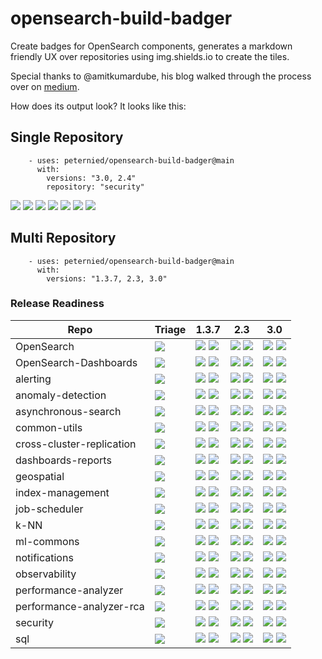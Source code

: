 # opensearch-build-badger
Create badges for OpenSearch components, generates a markdown friendly UX over repositories using img.shields.io to create the tiles.

Special thanks to @amitkumardube, his blog walked through the process over on [medium](https://medium.com/worldwide-writing-network/github-actions-write-your-first-action-using-typescript-c5e2783faaae).

How does its output look? It looks like this:


## Single Repository
```
    - uses: peternied/opensearch-build-badger@main
      with:
        versions: "3.0, 2.4"
        repository: "security"
```
[![](https://img.shields.io/github/issues/opensearch-project/security/untriaged?labelColor=red)](https://github.com/opensearch-project/security/issues?q=is%3Aissue+is%3Aopen+label%3A"untriaged") [![](https://img.shields.io/github/issues/opensearch-project/security/security%20vulnerability?labelColor=red)](https://github.com/opensearch-project/security/issues?q=is%3Aissue+is%3Aopen+label%3A"security%20vulnerability") [![](https://img.shields.io/github/issues/opensearch-project/security)](https://github.com/opensearch-project/security/issues) [![](https://img.shields.io/github/issues-pr/opensearch-project/security)](https://github.com/opensearch-project/security/pulls) 
[![](https://img.shields.io/codecov/c/gh/opensearch-project/security)](https://app.codecov.io/gh/opensearch-project/security) [![](https://img.shields.io/github/issues/opensearch-project/security/v3.0.0)](https://github.com/opensearch-project/security/issues?q=is%3Aissue+is%3Aopen+label%3A"v3.0.0") [![](https://img.shields.io/github/issues/opensearch-project/security/v2.4.0)](https://github.com/opensearch-project/security/issues?q=is%3Aissue+is%3Aopen+label%3A"v2.4.0")

## Multi Repository
```
    - uses: peternied/opensearch-build-badger@main
      with:
        versions: "1.3.7, 2.3, 3.0"
```

### Release Readiness
Repo | Triage | 1.3.7 | 2.3 | 3.0
---|---|---|---|---
OpenSearch | [![](https://img.shields.io/github/issues/opensearch-project/OpenSearch/untriaged?labelColor=red)](https://github.com/opensearch-project/OpenSearch/issues?q=is%3Aissue+is%3Aopen+label%3A"untriaged") | [![](https://img.shields.io/github/issues/opensearch-project/OpenSearch/v1.3.7)](https://github.com/opensearch-project/OpenSearch/issues?q=is%3Aissue+is%3Aopen+label%3A"v1.3.7") [![](https://img.shields.io/github/issues-closed/opensearch-project/OpenSearch/v1.3.7)](https://github.com/opensearch-project/OpenSearch/issues?q=is%3Aissue+is%3Aclosed+label%3A"v1.3.7") | [![](https://img.shields.io/github/issues/opensearch-project/OpenSearch/v2.3.0)](https://github.com/opensearch-project/OpenSearch/issues?q=is%3Aissue+is%3Aopen+label%3A"v2.3.0") [![](https://img.shields.io/github/issues-closed/opensearch-project/OpenSearch/v2.3.0)](https://github.com/opensearch-project/OpenSearch/issues?q=is%3Aissue+is%3Aclosed+label%3A"v2.3.0") | [![](https://img.shields.io/github/issues/opensearch-project/OpenSearch/v3.0.0)](https://github.com/opensearch-project/OpenSearch/issues?q=is%3Aissue+is%3Aopen+label%3A"v3.0.0") [![](https://img.shields.io/github/issues-closed/opensearch-project/OpenSearch/v3.0.0)](https://github.com/opensearch-project/OpenSearch/issues?q=is%3Aissue+is%3Aclosed+label%3A"v3.0.0")
OpenSearch-Dashboards | [![](https://img.shields.io/github/issues/opensearch-project/OpenSearch-Dashboards/untriaged?labelColor=red)](https://github.com/opensearch-project/OpenSearch-Dashboards/issues?q=is%3Aissue+is%3Aopen+label%3A"untriaged") | [![](https://img.shields.io/github/issues/opensearch-project/OpenSearch-Dashboards/v1.3.7)](https://github.com/opensearch-project/OpenSearch-Dashboards/issues?q=is%3Aissue+is%3Aopen+label%3A"v1.3.7") [![](https://img.shields.io/github/issues-closed/opensearch-project/OpenSearch-Dashboards/v1.3.7)](https://github.com/opensearch-project/OpenSearch-Dashboards/issues?q=is%3Aissue+is%3Aclosed+label%3A"v1.3.7") | [![](https://img.shields.io/github/issues/opensearch-project/OpenSearch-Dashboards/v2.3.0)](https://github.com/opensearch-project/OpenSearch-Dashboards/issues?q=is%3Aissue+is%3Aopen+label%3A"v2.3.0") [![](https://img.shields.io/github/issues-closed/opensearch-project/OpenSearch-Dashboards/v2.3.0)](https://github.com/opensearch-project/OpenSearch-Dashboards/issues?q=is%3Aissue+is%3Aclosed+label%3A"v2.3.0") | [![](https://img.shields.io/github/issues/opensearch-project/OpenSearch-Dashboards/v3.0.0)](https://github.com/opensearch-project/OpenSearch-Dashboards/issues?q=is%3Aissue+is%3Aopen+label%3A"v3.0.0") [![](https://img.shields.io/github/issues-closed/opensearch-project/OpenSearch-Dashboards/v3.0.0)](https://github.com/opensearch-project/OpenSearch-Dashboards/issues?q=is%3Aissue+is%3Aclosed+label%3A"v3.0.0")
alerting | [![](https://img.shields.io/github/issues/opensearch-project/alerting/untriaged?labelColor=red)](https://github.com/opensearch-project/alerting/issues?q=is%3Aissue+is%3Aopen+label%3A"untriaged") | [![](https://img.shields.io/github/issues/opensearch-project/alerting/v1.3.7)](https://github.com/opensearch-project/alerting/issues?q=is%3Aissue+is%3Aopen+label%3A"v1.3.7") [![](https://img.shields.io/github/issues-closed/opensearch-project/alerting/v1.3.7)](https://github.com/opensearch-project/alerting/issues?q=is%3Aissue+is%3Aclosed+label%3A"v1.3.7") | [![](https://img.shields.io/github/issues/opensearch-project/alerting/v2.3.0)](https://github.com/opensearch-project/alerting/issues?q=is%3Aissue+is%3Aopen+label%3A"v2.3.0") [![](https://img.shields.io/github/issues-closed/opensearch-project/alerting/v2.3.0)](https://github.com/opensearch-project/alerting/issues?q=is%3Aissue+is%3Aclosed+label%3A"v2.3.0") | [![](https://img.shields.io/github/issues/opensearch-project/alerting/v3.0.0)](https://github.com/opensearch-project/alerting/issues?q=is%3Aissue+is%3Aopen+label%3A"v3.0.0") [![](https://img.shields.io/github/issues-closed/opensearch-project/alerting/v3.0.0)](https://github.com/opensearch-project/alerting/issues?q=is%3Aissue+is%3Aclosed+label%3A"v3.0.0")
anomaly-detection | [![](https://img.shields.io/github/issues/opensearch-project/anomaly-detection/untriaged?labelColor=red)](https://github.com/opensearch-project/anomaly-detection/issues?q=is%3Aissue+is%3Aopen+label%3A"untriaged") | [![](https://img.shields.io/github/issues/opensearch-project/anomaly-detection/v1.3.7)](https://github.com/opensearch-project/anomaly-detection/issues?q=is%3Aissue+is%3Aopen+label%3A"v1.3.7") [![](https://img.shields.io/github/issues-closed/opensearch-project/anomaly-detection/v1.3.7)](https://github.com/opensearch-project/anomaly-detection/issues?q=is%3Aissue+is%3Aclosed+label%3A"v1.3.7") | [![](https://img.shields.io/github/issues/opensearch-project/anomaly-detection/v2.3.0)](https://github.com/opensearch-project/anomaly-detection/issues?q=is%3Aissue+is%3Aopen+label%3A"v2.3.0") [![](https://img.shields.io/github/issues-closed/opensearch-project/anomaly-detection/v2.3.0)](https://github.com/opensearch-project/anomaly-detection/issues?q=is%3Aissue+is%3Aclosed+label%3A"v2.3.0") | [![](https://img.shields.io/github/issues/opensearch-project/anomaly-detection/v3.0.0)](https://github.com/opensearch-project/anomaly-detection/issues?q=is%3Aissue+is%3Aopen+label%3A"v3.0.0") [![](https://img.shields.io/github/issues-closed/opensearch-project/anomaly-detection/v3.0.0)](https://github.com/opensearch-project/anomaly-detection/issues?q=is%3Aissue+is%3Aclosed+label%3A"v3.0.0")
asynchronous-search | [![](https://img.shields.io/github/issues/opensearch-project/asynchronous-search/untriaged?labelColor=red)](https://github.com/opensearch-project/asynchronous-search/issues?q=is%3Aissue+is%3Aopen+label%3A"untriaged") | [![](https://img.shields.io/github/issues/opensearch-project/asynchronous-search/v1.3.7)](https://github.com/opensearch-project/asynchronous-search/issues?q=is%3Aissue+is%3Aopen+label%3A"v1.3.7") [![](https://img.shields.io/github/issues-closed/opensearch-project/asynchronous-search/v1.3.7)](https://github.com/opensearch-project/asynchronous-search/issues?q=is%3Aissue+is%3Aclosed+label%3A"v1.3.7") | [![](https://img.shields.io/github/issues/opensearch-project/asynchronous-search/v2.3.0)](https://github.com/opensearch-project/asynchronous-search/issues?q=is%3Aissue+is%3Aopen+label%3A"v2.3.0") [![](https://img.shields.io/github/issues-closed/opensearch-project/asynchronous-search/v2.3.0)](https://github.com/opensearch-project/asynchronous-search/issues?q=is%3Aissue+is%3Aclosed+label%3A"v2.3.0") | [![](https://img.shields.io/github/issues/opensearch-project/asynchronous-search/v3.0.0)](https://github.com/opensearch-project/asynchronous-search/issues?q=is%3Aissue+is%3Aopen+label%3A"v3.0.0") [![](https://img.shields.io/github/issues-closed/opensearch-project/asynchronous-search/v3.0.0)](https://github.com/opensearch-project/asynchronous-search/issues?q=is%3Aissue+is%3Aclosed+label%3A"v3.0.0")
common-utils | [![](https://img.shields.io/github/issues/opensearch-project/common-utils/untriaged?labelColor=red)](https://github.com/opensearch-project/common-utils/issues?q=is%3Aissue+is%3Aopen+label%3A"untriaged") | [![](https://img.shields.io/github/issues/opensearch-project/common-utils/v1.3.7)](https://github.com/opensearch-project/common-utils/issues?q=is%3Aissue+is%3Aopen+label%3A"v1.3.7") [![](https://img.shields.io/github/issues-closed/opensearch-project/common-utils/v1.3.7)](https://github.com/opensearch-project/common-utils/issues?q=is%3Aissue+is%3Aclosed+label%3A"v1.3.7") | [![](https://img.shields.io/github/issues/opensearch-project/common-utils/v2.3.0)](https://github.com/opensearch-project/common-utils/issues?q=is%3Aissue+is%3Aopen+label%3A"v2.3.0") [![](https://img.shields.io/github/issues-closed/opensearch-project/common-utils/v2.3.0)](https://github.com/opensearch-project/common-utils/issues?q=is%3Aissue+is%3Aclosed+label%3A"v2.3.0") | [![](https://img.shields.io/github/issues/opensearch-project/common-utils/v3.0.0)](https://github.com/opensearch-project/common-utils/issues?q=is%3Aissue+is%3Aopen+label%3A"v3.0.0") [![](https://img.shields.io/github/issues-closed/opensearch-project/common-utils/v3.0.0)](https://github.com/opensearch-project/common-utils/issues?q=is%3Aissue+is%3Aclosed+label%3A"v3.0.0")
cross-cluster-replication | [![](https://img.shields.io/github/issues/opensearch-project/cross-cluster-replication/untriaged?labelColor=red)](https://github.com/opensearch-project/cross-cluster-replication/issues?q=is%3Aissue+is%3Aopen+label%3A"untriaged") | [![](https://img.shields.io/github/issues/opensearch-project/cross-cluster-replication/v1.3.7)](https://github.com/opensearch-project/cross-cluster-replication/issues?q=is%3Aissue+is%3Aopen+label%3A"v1.3.7") [![](https://img.shields.io/github/issues-closed/opensearch-project/cross-cluster-replication/v1.3.7)](https://github.com/opensearch-project/cross-cluster-replication/issues?q=is%3Aissue+is%3Aclosed+label%3A"v1.3.7") | [![](https://img.shields.io/github/issues/opensearch-project/cross-cluster-replication/v2.3.0)](https://github.com/opensearch-project/cross-cluster-replication/issues?q=is%3Aissue+is%3Aopen+label%3A"v2.3.0") [![](https://img.shields.io/github/issues-closed/opensearch-project/cross-cluster-replication/v2.3.0)](https://github.com/opensearch-project/cross-cluster-replication/issues?q=is%3Aissue+is%3Aclosed+label%3A"v2.3.0") | [![](https://img.shields.io/github/issues/opensearch-project/cross-cluster-replication/v3.0.0)](https://github.com/opensearch-project/cross-cluster-replication/issues?q=is%3Aissue+is%3Aopen+label%3A"v3.0.0") [![](https://img.shields.io/github/issues-closed/opensearch-project/cross-cluster-replication/v3.0.0)](https://github.com/opensearch-project/cross-cluster-replication/issues?q=is%3Aissue+is%3Aclosed+label%3A"v3.0.0")
dashboards-reports | [![](https://img.shields.io/github/issues/opensearch-project/dashboards-reports/untriaged?labelColor=red)](https://github.com/opensearch-project/dashboards-reports/issues?q=is%3Aissue+is%3Aopen+label%3A"untriaged") | [![](https://img.shields.io/github/issues/opensearch-project/dashboards-reports/v1.3.7)](https://github.com/opensearch-project/dashboards-reports/issues?q=is%3Aissue+is%3Aopen+label%3A"v1.3.7") [![](https://img.shields.io/github/issues-closed/opensearch-project/dashboards-reports/v1.3.7)](https://github.com/opensearch-project/dashboards-reports/issues?q=is%3Aissue+is%3Aclosed+label%3A"v1.3.7") | [![](https://img.shields.io/github/issues/opensearch-project/dashboards-reports/v2.3.0)](https://github.com/opensearch-project/dashboards-reports/issues?q=is%3Aissue+is%3Aopen+label%3A"v2.3.0") [![](https://img.shields.io/github/issues-closed/opensearch-project/dashboards-reports/v2.3.0)](https://github.com/opensearch-project/dashboards-reports/issues?q=is%3Aissue+is%3Aclosed+label%3A"v2.3.0") | [![](https://img.shields.io/github/issues/opensearch-project/dashboards-reports/v3.0.0)](https://github.com/opensearch-project/dashboards-reports/issues?q=is%3Aissue+is%3Aopen+label%3A"v3.0.0") [![](https://img.shields.io/github/issues-closed/opensearch-project/dashboards-reports/v3.0.0)](https://github.com/opensearch-project/dashboards-reports/issues?q=is%3Aissue+is%3Aclosed+label%3A"v3.0.0")
geospatial | [![](https://img.shields.io/github/issues/opensearch-project/geospatial/untriaged?labelColor=red)](https://github.com/opensearch-project/geospatial/issues?q=is%3Aissue+is%3Aopen+label%3A"untriaged") | [![](https://img.shields.io/github/issues/opensearch-project/geospatial/v1.3.7)](https://github.com/opensearch-project/geospatial/issues?q=is%3Aissue+is%3Aopen+label%3A"v1.3.7") [![](https://img.shields.io/github/issues-closed/opensearch-project/geospatial/v1.3.7)](https://github.com/opensearch-project/geospatial/issues?q=is%3Aissue+is%3Aclosed+label%3A"v1.3.7") | [![](https://img.shields.io/github/issues/opensearch-project/geospatial/v2.3.0)](https://github.com/opensearch-project/geospatial/issues?q=is%3Aissue+is%3Aopen+label%3A"v2.3.0") [![](https://img.shields.io/github/issues-closed/opensearch-project/geospatial/v2.3.0)](https://github.com/opensearch-project/geospatial/issues?q=is%3Aissue+is%3Aclosed+label%3A"v2.3.0") | [![](https://img.shields.io/github/issues/opensearch-project/geospatial/v3.0.0)](https://github.com/opensearch-project/geospatial/issues?q=is%3Aissue+is%3Aopen+label%3A"v3.0.0") [![](https://img.shields.io/github/issues-closed/opensearch-project/geospatial/v3.0.0)](https://github.com/opensearch-project/geospatial/issues?q=is%3Aissue+is%3Aclosed+label%3A"v3.0.0")
index-management | [![](https://img.shields.io/github/issues/opensearch-project/index-management/untriaged?labelColor=red)](https://github.com/opensearch-project/index-management/issues?q=is%3Aissue+is%3Aopen+label%3A"untriaged") | [![](https://img.shields.io/github/issues/opensearch-project/index-management/v1.3.7)](https://github.com/opensearch-project/index-management/issues?q=is%3Aissue+is%3Aopen+label%3A"v1.3.7") [![](https://img.shields.io/github/issues-closed/opensearch-project/index-management/v1.3.7)](https://github.com/opensearch-project/index-management/issues?q=is%3Aissue+is%3Aclosed+label%3A"v1.3.7") | [![](https://img.shields.io/github/issues/opensearch-project/index-management/v2.3.0)](https://github.com/opensearch-project/index-management/issues?q=is%3Aissue+is%3Aopen+label%3A"v2.3.0") [![](https://img.shields.io/github/issues-closed/opensearch-project/index-management/v2.3.0)](https://github.com/opensearch-project/index-management/issues?q=is%3Aissue+is%3Aclosed+label%3A"v2.3.0") | [![](https://img.shields.io/github/issues/opensearch-project/index-management/v3.0.0)](https://github.com/opensearch-project/index-management/issues?q=is%3Aissue+is%3Aopen+label%3A"v3.0.0") [![](https://img.shields.io/github/issues-closed/opensearch-project/index-management/v3.0.0)](https://github.com/opensearch-project/index-management/issues?q=is%3Aissue+is%3Aclosed+label%3A"v3.0.0")
job-scheduler | [![](https://img.shields.io/github/issues/opensearch-project/job-scheduler/untriaged?labelColor=red)](https://github.com/opensearch-project/job-scheduler/issues?q=is%3Aissue+is%3Aopen+label%3A"untriaged") | [![](https://img.shields.io/github/issues/opensearch-project/job-scheduler/v1.3.7)](https://github.com/opensearch-project/job-scheduler/issues?q=is%3Aissue+is%3Aopen+label%3A"v1.3.7") [![](https://img.shields.io/github/issues-closed/opensearch-project/job-scheduler/v1.3.7)](https://github.com/opensearch-project/job-scheduler/issues?q=is%3Aissue+is%3Aclosed+label%3A"v1.3.7") | [![](https://img.shields.io/github/issues/opensearch-project/job-scheduler/v2.3.0)](https://github.com/opensearch-project/job-scheduler/issues?q=is%3Aissue+is%3Aopen+label%3A"v2.3.0") [![](https://img.shields.io/github/issues-closed/opensearch-project/job-scheduler/v2.3.0)](https://github.com/opensearch-project/job-scheduler/issues?q=is%3Aissue+is%3Aclosed+label%3A"v2.3.0") | [![](https://img.shields.io/github/issues/opensearch-project/job-scheduler/v3.0.0)](https://github.com/opensearch-project/job-scheduler/issues?q=is%3Aissue+is%3Aopen+label%3A"v3.0.0") [![](https://img.shields.io/github/issues-closed/opensearch-project/job-scheduler/v3.0.0)](https://github.com/opensearch-project/job-scheduler/issues?q=is%3Aissue+is%3Aclosed+label%3A"v3.0.0")
k-NN | [![](https://img.shields.io/github/issues/opensearch-project/k-NN/untriaged?labelColor=red)](https://github.com/opensearch-project/k-NN/issues?q=is%3Aissue+is%3Aopen+label%3A"untriaged") | [![](https://img.shields.io/github/issues/opensearch-project/k-NN/v1.3.7)](https://github.com/opensearch-project/k-NN/issues?q=is%3Aissue+is%3Aopen+label%3A"v1.3.7") [![](https://img.shields.io/github/issues-closed/opensearch-project/k-NN/v1.3.7)](https://github.com/opensearch-project/k-NN/issues?q=is%3Aissue+is%3Aclosed+label%3A"v1.3.7") | [![](https://img.shields.io/github/issues/opensearch-project/k-NN/v2.3.0)](https://github.com/opensearch-project/k-NN/issues?q=is%3Aissue+is%3Aopen+label%3A"v2.3.0") [![](https://img.shields.io/github/issues-closed/opensearch-project/k-NN/v2.3.0)](https://github.com/opensearch-project/k-NN/issues?q=is%3Aissue+is%3Aclosed+label%3A"v2.3.0") | [![](https://img.shields.io/github/issues/opensearch-project/k-NN/v3.0.0)](https://github.com/opensearch-project/k-NN/issues?q=is%3Aissue+is%3Aopen+label%3A"v3.0.0") [![](https://img.shields.io/github/issues-closed/opensearch-project/k-NN/v3.0.0)](https://github.com/opensearch-project/k-NN/issues?q=is%3Aissue+is%3Aclosed+label%3A"v3.0.0")
ml-commons | [![](https://img.shields.io/github/issues/opensearch-project/ml-commons/untriaged?labelColor=red)](https://github.com/opensearch-project/ml-commons/issues?q=is%3Aissue+is%3Aopen+label%3A"untriaged") | [![](https://img.shields.io/github/issues/opensearch-project/ml-commons/v1.3.7)](https://github.com/opensearch-project/ml-commons/issues?q=is%3Aissue+is%3Aopen+label%3A"v1.3.7") [![](https://img.shields.io/github/issues-closed/opensearch-project/ml-commons/v1.3.7)](https://github.com/opensearch-project/ml-commons/issues?q=is%3Aissue+is%3Aclosed+label%3A"v1.3.7") | [![](https://img.shields.io/github/issues/opensearch-project/ml-commons/v2.3.0)](https://github.com/opensearch-project/ml-commons/issues?q=is%3Aissue+is%3Aopen+label%3A"v2.3.0") [![](https://img.shields.io/github/issues-closed/opensearch-project/ml-commons/v2.3.0)](https://github.com/opensearch-project/ml-commons/issues?q=is%3Aissue+is%3Aclosed+label%3A"v2.3.0") | [![](https://img.shields.io/github/issues/opensearch-project/ml-commons/v3.0.0)](https://github.com/opensearch-project/ml-commons/issues?q=is%3Aissue+is%3Aopen+label%3A"v3.0.0") [![](https://img.shields.io/github/issues-closed/opensearch-project/ml-commons/v3.0.0)](https://github.com/opensearch-project/ml-commons/issues?q=is%3Aissue+is%3Aclosed+label%3A"v3.0.0")
notifications | [![](https://img.shields.io/github/issues/opensearch-project/notifications/untriaged?labelColor=red)](https://github.com/opensearch-project/notifications/issues?q=is%3Aissue+is%3Aopen+label%3A"untriaged") | [![](https://img.shields.io/github/issues/opensearch-project/notifications/v1.3.7)](https://github.com/opensearch-project/notifications/issues?q=is%3Aissue+is%3Aopen+label%3A"v1.3.7") [![](https://img.shields.io/github/issues-closed/opensearch-project/notifications/v1.3.7)](https://github.com/opensearch-project/notifications/issues?q=is%3Aissue+is%3Aclosed+label%3A"v1.3.7") | [![](https://img.shields.io/github/issues/opensearch-project/notifications/v2.3.0)](https://github.com/opensearch-project/notifications/issues?q=is%3Aissue+is%3Aopen+label%3A"v2.3.0") [![](https://img.shields.io/github/issues-closed/opensearch-project/notifications/v2.3.0)](https://github.com/opensearch-project/notifications/issues?q=is%3Aissue+is%3Aclosed+label%3A"v2.3.0") | [![](https://img.shields.io/github/issues/opensearch-project/notifications/v3.0.0)](https://github.com/opensearch-project/notifications/issues?q=is%3Aissue+is%3Aopen+label%3A"v3.0.0") [![](https://img.shields.io/github/issues-closed/opensearch-project/notifications/v3.0.0)](https://github.com/opensearch-project/notifications/issues?q=is%3Aissue+is%3Aclosed+label%3A"v3.0.0")
observability | [![](https://img.shields.io/github/issues/opensearch-project/observability/untriaged?labelColor=red)](https://github.com/opensearch-project/observability/issues?q=is%3Aissue+is%3Aopen+label%3A"untriaged") | [![](https://img.shields.io/github/issues/opensearch-project/observability/v1.3.7)](https://github.com/opensearch-project/observability/issues?q=is%3Aissue+is%3Aopen+label%3A"v1.3.7") [![](https://img.shields.io/github/issues-closed/opensearch-project/observability/v1.3.7)](https://github.com/opensearch-project/observability/issues?q=is%3Aissue+is%3Aclosed+label%3A"v1.3.7") | [![](https://img.shields.io/github/issues/opensearch-project/observability/v2.3.0)](https://github.com/opensearch-project/observability/issues?q=is%3Aissue+is%3Aopen+label%3A"v2.3.0") [![](https://img.shields.io/github/issues-closed/opensearch-project/observability/v2.3.0)](https://github.com/opensearch-project/observability/issues?q=is%3Aissue+is%3Aclosed+label%3A"v2.3.0") | [![](https://img.shields.io/github/issues/opensearch-project/observability/v3.0.0)](https://github.com/opensearch-project/observability/issues?q=is%3Aissue+is%3Aopen+label%3A"v3.0.0") [![](https://img.shields.io/github/issues-closed/opensearch-project/observability/v3.0.0)](https://github.com/opensearch-project/observability/issues?q=is%3Aissue+is%3Aclosed+label%3A"v3.0.0")
performance-analyzer | [![](https://img.shields.io/github/issues/opensearch-project/performance-analyzer/untriaged?labelColor=red)](https://github.com/opensearch-project/performance-analyzer/issues?q=is%3Aissue+is%3Aopen+label%3A"untriaged") | [![](https://img.shields.io/github/issues/opensearch-project/performance-analyzer/v1.3.7)](https://github.com/opensearch-project/performance-analyzer/issues?q=is%3Aissue+is%3Aopen+label%3A"v1.3.7") [![](https://img.shields.io/github/issues-closed/opensearch-project/performance-analyzer/v1.3.7)](https://github.com/opensearch-project/performance-analyzer/issues?q=is%3Aissue+is%3Aclosed+label%3A"v1.3.7") | [![](https://img.shields.io/github/issues/opensearch-project/performance-analyzer/v2.3.0)](https://github.com/opensearch-project/performance-analyzer/issues?q=is%3Aissue+is%3Aopen+label%3A"v2.3.0") [![](https://img.shields.io/github/issues-closed/opensearch-project/performance-analyzer/v2.3.0)](https://github.com/opensearch-project/performance-analyzer/issues?q=is%3Aissue+is%3Aclosed+label%3A"v2.3.0") | [![](https://img.shields.io/github/issues/opensearch-project/performance-analyzer/v3.0.0)](https://github.com/opensearch-project/performance-analyzer/issues?q=is%3Aissue+is%3Aopen+label%3A"v3.0.0") [![](https://img.shields.io/github/issues-closed/opensearch-project/performance-analyzer/v3.0.0)](https://github.com/opensearch-project/performance-analyzer/issues?q=is%3Aissue+is%3Aclosed+label%3A"v3.0.0")
performance-analyzer-rca | [![](https://img.shields.io/github/issues/opensearch-project/performance-analyzer-rca/untriaged?labelColor=red)](https://github.com/opensearch-project/performance-analyzer-rca/issues?q=is%3Aissue+is%3Aopen+label%3A"untriaged") | [![](https://img.shields.io/github/issues/opensearch-project/performance-analyzer-rca/v1.3.7)](https://github.com/opensearch-project/performance-analyzer-rca/issues?q=is%3Aissue+is%3Aopen+label%3A"v1.3.7") [![](https://img.shields.io/github/issues-closed/opensearch-project/performance-analyzer-rca/v1.3.7)](https://github.com/opensearch-project/performance-analyzer-rca/issues?q=is%3Aissue+is%3Aclosed+label%3A"v1.3.7") | [![](https://img.shields.io/github/issues/opensearch-project/performance-analyzer-rca/v2.3.0)](https://github.com/opensearch-project/performance-analyzer-rca/issues?q=is%3Aissue+is%3Aopen+label%3A"v2.3.0") [![](https://img.shields.io/github/issues-closed/opensearch-project/performance-analyzer-rca/v2.3.0)](https://github.com/opensearch-project/performance-analyzer-rca/issues?q=is%3Aissue+is%3Aclosed+label%3A"v2.3.0") | [![](https://img.shields.io/github/issues/opensearch-project/performance-analyzer-rca/v3.0.0)](https://github.com/opensearch-project/performance-analyzer-rca/issues?q=is%3Aissue+is%3Aopen+label%3A"v3.0.0") [![](https://img.shields.io/github/issues-closed/opensearch-project/performance-analyzer-rca/v3.0.0)](https://github.com/opensearch-project/performance-analyzer-rca/issues?q=is%3Aissue+is%3Aclosed+label%3A"v3.0.0")
security | [![](https://img.shields.io/github/issues/opensearch-project/security/untriaged?labelColor=red)](https://github.com/opensearch-project/security/issues?q=is%3Aissue+is%3Aopen+label%3A"untriaged") | [![](https://img.shields.io/github/issues/opensearch-project/security/v1.3.7)](https://github.com/opensearch-project/security/issues?q=is%3Aissue+is%3Aopen+label%3A"v1.3.7") [![](https://img.shields.io/github/issues-closed/opensearch-project/security/v1.3.7)](https://github.com/opensearch-project/security/issues?q=is%3Aissue+is%3Aclosed+label%3A"v1.3.7") | [![](https://img.shields.io/github/issues/opensearch-project/security/v2.3.0)](https://github.com/opensearch-project/security/issues?q=is%3Aissue+is%3Aopen+label%3A"v2.3.0") [![](https://img.shields.io/github/issues-closed/opensearch-project/security/v2.3.0)](https://github.com/opensearch-project/security/issues?q=is%3Aissue+is%3Aclosed+label%3A"v2.3.0") | [![](https://img.shields.io/github/issues/opensearch-project/security/v3.0.0)](https://github.com/opensearch-project/security/issues?q=is%3Aissue+is%3Aopen+label%3A"v3.0.0") [![](https://img.shields.io/github/issues-closed/opensearch-project/security/v3.0.0)](https://github.com/opensearch-project/security/issues?q=is%3Aissue+is%3Aclosed+label%3A"v3.0.0")
sql | [![](https://img.shields.io/github/issues/opensearch-project/sql/untriaged?labelColor=red)](https://github.com/opensearch-project/sql/issues?q=is%3Aissue+is%3Aopen+label%3A"untriaged") | [![](https://img.shields.io/github/issues/opensearch-project/sql/v1.3.7)](https://github.com/opensearch-project/sql/issues?q=is%3Aissue+is%3Aopen+label%3A"v1.3.7") [![](https://img.shields.io/github/issues-closed/opensearch-project/sql/v1.3.7)](https://github.com/opensearch-project/sql/issues?q=is%3Aissue+is%3Aclosed+label%3A"v1.3.7") | [![](https://img.shields.io/github/issues/opensearch-project/sql/v2.3.0)](https://github.com/opensearch-project/sql/issues?q=is%3Aissue+is%3Aopen+label%3A"v2.3.0") [![](https://img.shields.io/github/issues-closed/opensearch-project/sql/v2.3.0)](https://github.com/opensearch-project/sql/issues?q=is%3Aissue+is%3Aclosed+label%3A"v2.3.0") | [![](https://img.shields.io/github/issues/opensearch-project/sql/v3.0.0)](https://github.com/opensearch-project/sql/issues?q=is%3Aissue+is%3Aopen+label%3A"v3.0.0") [![](https://img.shields.io/github/issues-closed/opensearch-project/sql/v3.0.0)](https://github.com/opensearch-project/sql/issues?q=is%3Aissue+is%3Aclosed+label%3A"v3.0.0")